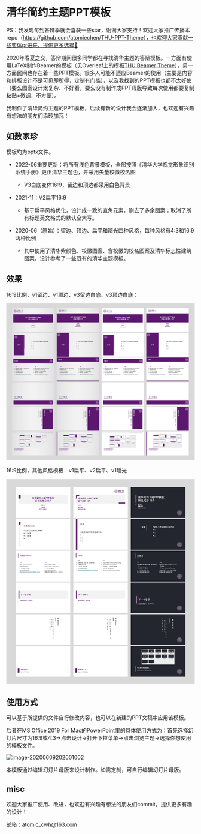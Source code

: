 # 清华简约主题PPT模板

PS：我发现每到答辩季就会喜获一些star，谢谢大家支持！欢迎大家推广传播本repo（https://github.com/atomiechen/THU-PPT-Theme），也欢迎大家贡献一些变体pr进来，提供更多选择🤠



2020年春夏之交，答辩期间很多同学都在寻找清华主题的答辩模板。一方面有使用LaTeX制作Beamer的模板（见Overleaf上的模板[THU Beamer Theme](https://www.overleaf.com/latex/templates/thu-beamer-theme/vwnqmzndvwyb)），另一方面民间也存在着一些PPT模板。很多人可能不适应Beamer的使用（主要是内容和排版设计不是可见即所得，定制有门槛），以及我找到的PPT模板也都不太好使（要么图案设计太复杂、不好看，要么没有制作成PPT母版导致每次使用都要复制粘贴+微调，不方便）。

我制作了清华简约主题的PPT模板，后续有新的设计我会逐渐加入，也欢迎有兴趣有想法的朋友们添砖加瓦！



## 如数家珍

模板均为pptx文件。

- 2022-06重要更新：将所有浅色背景模板，全部按照《清华大学视觉形象识别系统手册》更正清华主题色，并采用矢量校徽校名图
  - V3白底变体16:9，留边和顶边都采用白色背景

- 2021-11：V2扁平16:9
  - 基于扁平风格优化，设计成一致的直角元素，删去了多余图案；取消了所有标题英文格式的默认全大写。
- 2020-06（原始）：留边、顶边、扁平和暗光四种风格，每种风格有4:3和16:9两种比例
  - 其中使用了清华紫颜色、校徽图案、含校徽的校名图案及清华标志性建筑图案，设计参考了一些既有的清华主题模板。



## 效果

16:9比例，v1留边、v1顶边、v3留边白底、v3顶边白底：

![demo](pic/demo.png)



16:9比例，其他风格模板：v1扁平、v2扁平、v1暗光

![demo2](pic/demo2.png)



## 使用方式

可以基于所提供的文件自行修改内容，也可以在新建的PPT文稿中应用该模板。

后者在MS Office 2019 For Mac的PowerPoint里的具体使用方式为：首先选择幻灯片尺寸为16:9或4:3→点击设计→打开下拉菜单→点击浏览主题→选择你想使用的模板文件。

![image-20200609202001002](pic/select_from_design.jpg)

本模板通过编辑幻灯片母版来设计制作。如需定制，可自行编辑幻灯片母版。



## misc

欢迎大家推广使用、改进，也欢迎有兴趣有想法的朋友们commit，提供更多有趣的设计！

邮箱：atomic_cwh@163.com

